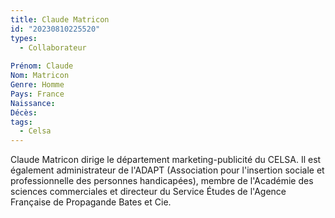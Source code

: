 ```yaml
---
title: Claude Matricon  
id: "20230810225520"
types:
  - Collaborateur
  
Prénom: Claude
Nom: Matricon 
Genre: Homme
Pays: France
Naissance: 
Décès: 
tags:
  - Celsa
---
```


Claude Matricon dirige le département marketing-publicité du CELSA. Il est également administrateur de l'ADAPT (Association pour l'insertion sociale et professionnelle des personnes handicapées), membre de l'Académie des sciences commerciales et directeur du Service Études de l'Agence Française de Propagande Bates et Cie.   
